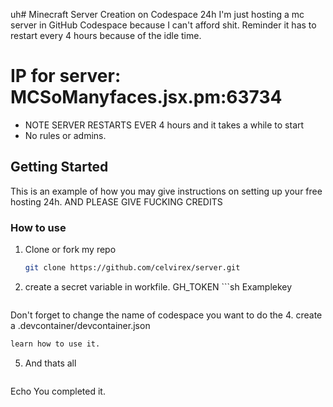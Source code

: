 uh# Minecraft Server Creation on Codespace 24h 
I'm just hosting a mc server in GitHub Codespace because I can't afford shit. Reminder it has to restart every 4 hours because of the idle time.
# IP for server: MCSoManyfaces.jsx.pm:63734
- NOTE SERVER RESTARTS EVER 4 hours  and it takes a while to start 
- No rules or admins.

<!-- GETTING STARTED -->
## Getting Started

This is an example of how you may give instructions on setting up your free hosting 24h. AND PLEASE GIVE FUCKING CREDITS

### How to use 

1. Clone or fork my repo
   ```sh
   git clone https://github.com/celvirex/server.git
   ```
3. create a secret variable in workfile.
   GH_TOKEN ```sh
Examplekey
   ```
Don't forget to change the name of codespace you want to do the
4. create a .devcontainer/devcontainer.json
   ```sh
learn how to use it.
   ```
5. And thats all
   ``` sh
Echo You completed it.
   ```

